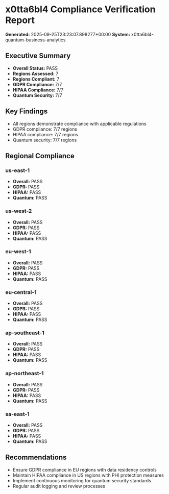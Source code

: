 # x0tta6bl4 Compliance Verification Report

**Generated:** 2025-09-25T23:23:07.898277+00:00
**System:** x0tta6bl4-quantum-business-analytics

## Executive Summary

- **Overall Status:** PASS
- **Regions Assessed:** 7
- **Regions Compliant:** 7
- **GDPR Compliance:** 7/7
- **HIPAA Compliance:** 7/7
- **Quantum Security:** 7/7

## Key Findings

- All regions demonstrate compliance with applicable regulations
- GDPR compliance: 7/7 regions
- HIPAA compliance: 7/7 regions
- Quantum security: 7/7 regions

## Regional Compliance

### us-east-1
- **Overall:** PASS
- **GDPR:** PASS
- **HIPAA:** PASS
- **Quantum:** PASS

### us-west-2
- **Overall:** PASS
- **GDPR:** PASS
- **HIPAA:** PASS
- **Quantum:** PASS

### eu-west-1
- **Overall:** PASS
- **GDPR:** PASS
- **HIPAA:** PASS
- **Quantum:** PASS

### eu-central-1
- **Overall:** PASS
- **GDPR:** PASS
- **HIPAA:** PASS
- **Quantum:** PASS

### ap-southeast-1
- **Overall:** PASS
- **GDPR:** PASS
- **HIPAA:** PASS
- **Quantum:** PASS

### ap-northeast-1
- **Overall:** PASS
- **GDPR:** PASS
- **HIPAA:** PASS
- **Quantum:** PASS

### sa-east-1
- **Overall:** PASS
- **GDPR:** PASS
- **HIPAA:** PASS
- **Quantum:** PASS

## Recommendations

- Ensure GDPR compliance in EU regions with data residency controls
- Maintain HIPAA compliance in US regions with PHI protection measures
- Implement continuous monitoring for quantum security standards
- Regular audit logging and review processes
